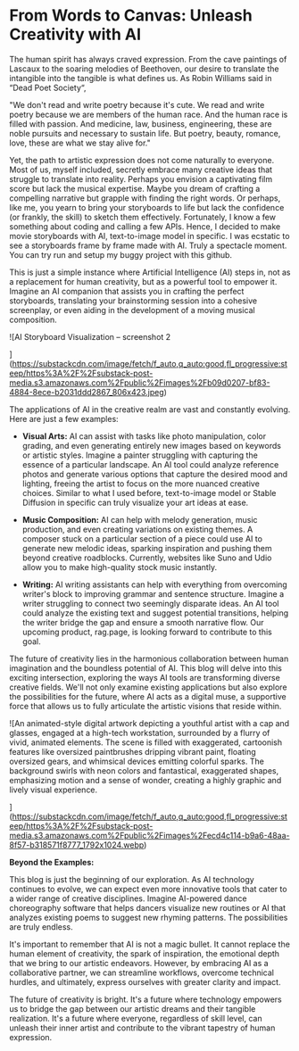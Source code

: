 # From Words to Canvas: Unleash Creativity with AI
The human spirit has always craved expression. From the cave paintings of Lascaux to the soaring melodies of Beethoven, our desire to translate the intangible into the tangible is what defines us. As Robin Williams said in “Dead Poet Society“,

"We don't read and write poetry because it's cute. We read and write poetry because we are members of the human race. And the human race is filled with passion. And medicine, law, business, engineering, these are noble pursuits and necessary to sustain life. But poetry, beauty, romance, love, these are what we stay alive for."

Yet, the path to artistic expression does not come naturally to everyone. Most of us, myself included, secretly embrace many creative ideas that struggle to translate into reality. Perhaps you envision a captivating film score but lack the musical expertise. Maybe you dream of crafting a compelling narrative but grapple with finding the right words. Or perhaps, like me, you yearn to bring your storyboards to life but lack the confidence (or frankly, the skill) to sketch them effectively. Fortunately, I know a few something about coding and calling a few APIs. Hence, I decided to make movie storyboards with AI, text-to-image model in specific. I was ecstatic to see a storyboards frame by frame made with AI. Truly a spectacle moment. You can try run and setup my buggy project with this github.

This is just a simple instance where Artificial Intelligence (AI) steps in, not as a replacement for human creativity, but as a powerful tool to empower it. Imagine an AI companion that assists you in crafting the perfect storyboards, translating your brainstorming session into a cohesive screenplay, or even aiding in the development of a moving musical composition.



![AI Storyboard Visualization – screenshot 2

](https://substackcdn.com/image/fetch/f_auto,q_auto:good,fl_progressive:steep/https%3A%2F%2Fsubstack-post-media.s3.amazonaws.com%2Fpublic%2Fimages%2Fb09d0207-bf83-4884-8ece-b2031ddd2867_806x423.jpeg)

The applications of AI in the creative realm are vast and constantly evolving. Here are just a few examples:

*   **Visual Arts:** AI can assist with tasks like photo manipulation, color grading, and even generating entirely new images based on keywords or artistic styles. Imagine a painter struggling with capturing the essence of a particular landscape. An AI tool could analyze reference photos and generate various options that capture the desired mood and lighting, freeing the artist to focus on the more nuanced creative choices. Similar to what I used before, text-to-image model or Stable Diffusion in specific can truly visualize your art ideas at ease.
    
*   **Music Composition:** AI can help with melody generation, music production, and even creating variations on existing themes. A composer stuck on a particular section of a piece could use AI to generate new melodic ideas, sparking inspiration and pushing them beyond creative roadblocks. Currently, websites like Suno and Udio allow you to make high-quality stock music instantly.
    
*   **Writing:** AI writing assistants can help with everything from overcoming writer's block to improving grammar and sentence structure. Imagine a writer struggling to connect two seemingly disparate ideas. An AI tool could analyze the existing text and suggest potential transitions, helping the writer bridge the gap and ensure a smooth narrative flow. Our upcoming product, rag.page, is looking forward to contribute to this goal.
    

The future of creativity lies in the harmonious collaboration between human imagination and the boundless potential of AI. This blog will delve into this exciting intersection, exploring the ways AI tools are transforming diverse creative fields. We'll not only examine existing applications but also explore the possibilities for the future, where AI acts as a digital muse, a supportive force that allows us to fully articulate the artistic visions that reside within.



![An animated-style digital artwork depicting a youthful artist with a cap and glasses, engaged at a high-tech workstation, surrounded by a flurry of vivid, animated elements. The scene is filled with exaggerated, cartoonish features like oversized paintbrushes dripping vibrant paint, floating oversized gears, and whimsical devices emitting colorful sparks. The background swirls with neon colors and fantastical, exaggerated shapes, emphasizing motion and a sense of wonder, creating a highly graphic and lively visual experience.

](https://substackcdn.com/image/fetch/f_auto,q_auto:good,fl_progressive:steep/https%3A%2F%2Fsubstack-post-media.s3.amazonaws.com%2Fpublic%2Fimages%2Fecd4c114-b9a6-48aa-8f57-b318571f8777_1792x1024.webp)

**Beyond the Examples:**

This blog is just the beginning of our exploration. As AI technology continues to evolve, we can expect even more innovative tools that cater to a wider range of creative disciplines. Imagine AI-powered dance choreography software that helps dancers visualize new routines or AI that analyzes existing poems to suggest new rhyming patterns. The possibilities are truly endless.

It's important to remember that AI is not a magic bullet. It cannot replace the human element of creativity, the spark of inspiration, the emotional depth that we bring to our artistic endeavors. However, by embracing AI as a collaborative partner, we can streamline workflows, overcome technical hurdles, and ultimately, express ourselves with greater clarity and impact.

The future of creativity is bright. It's a future where technology empowers us to bridge the gap between our artistic dreams and their tangible realization. It's a future where everyone, regardless of skill level, can unleash their inner artist and contribute to the vibrant tapestry of human expression.